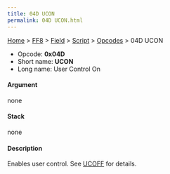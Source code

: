 ```yaml
---
title: 04D UCON
permalink: 04D UCON.html
---
```


[Home](../../../../Main%20Page.md) > [FF8](../../../../FF8.md) > [Field](../../../Field.md) > [Script](../../Script.md) > [Opcodes](../Opcodes.md) > 04D UCON

-   Opcode: **0x04D**
-   Short name: **UCON**
-   Long name: User Control On

#### Argument

none

#### Stack

none

#### Description

Enables user control. See [UCOFF][] for details.

  [UCOFF]: 04E%20UCOFF.md "wikilink"
